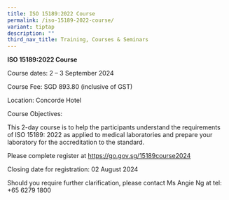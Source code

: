 ```yaml
---
title: ISO 15189:2022 Course
permalink: /iso-15189-2022-course/
variant: tiptap
description: ""
third_nav_title: Training, Courses & Seminars
---
```

<p><strong>ISO 15189:2022 Course</strong>
</p>
<p>Course dates: 2 – 3 September 2024</p>
<p>Course Fee: SGD 893.80 (inclusive of GST)</p>
<p>Location: Concorde Hotel</p>
<p>Course Objectives:</p>
<p>This 2-day course is to help the participants understand the requirements
of ISO 15189: 2022 as applied to medical laboratories and prepare your
laboratory for the accreditation to the standard.</p>
<p>Please complete register at <a href="https://go.gov.sg/15189course2024" rel="noopener noreferrer nofollow" target="_blank">https://go.gov.sg/15189course2024</a>
</p>
<p>Closing date for registration: 02 August 2024</p>
<p>Should you require further clarification, please contact Ms Angie Ng at
tel: +65 6279 1800</p>